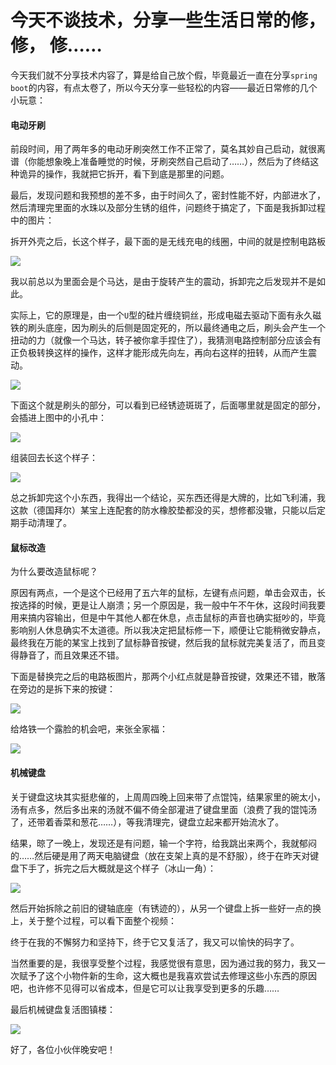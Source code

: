 # 今天不谈技术，分享一些生活日常的修，修， 修……

今天我们就不分享技术内容了，算是给自己放个假，毕竟最近一直在分享`spring boot`的内容，有点太卷了，所以今天分享一些轻松的内容——最近日常修的几个小玩意：

#### 电动牙刷

前段时间，用了两年多的电动牙刷突然工作不正常了，莫名其妙自己启动，就很离谱（你能想象晚上准备睡觉的时候，牙刷突然自己启动了……），然后为了终结这种诡异的操作，我就把它拆开，看下到底是那里的问题。

最后，发现问题和我预想的差不多，由于时间久了，密封性能不好，内部进水了，然后清理完里面的水珠以及部分生锈的组件，问题终于搞定了，下面是我拆卸过程中的图片：

拆开外壳之后，长这个样子，最下面的是无线充电的线圈，中间的就是控制电路板

![](
https://syske-pic-bed.oss-cn-hangzhou.aliyuncs.com/imgs/blog/Snipaste_2021-09-19_23-25-00.jpg)

我以前总以为里面会是个马达，是由于旋转产生的震动，拆卸完之后发现并不是如此。

实际上，它的原理是，由一个`U`型的硅片缠绕铜丝，形成电磁去驱动下面有永久磁铁的刷头底座，因为刷头的后侧是固定死的，所以最终通电之后，刷头会产生一个扭动的力（就像一个马达，转子被你拿手捏住了），我猜测电路控制部分应该会有正负极转换这样的操作，这样才能形成先向左，再向右这样的扭转，从而产生震动。

![](
https://syske-pic-bed.oss-cn-hangzhou.aliyuncs.com/imgs/blog/Snipaste_2021-09-19_23-21-48.jpg)

下面这个就是刷头的部分，可以看到已经锈迹斑斑了，后面哪里就是固定的部分，会插进上图中的小孔中：

![](
https://syske-pic-bed.oss-cn-hangzhou.aliyuncs.com/imgs/blog/Snipaste_2021-09-19_23-23-26.jpg)

组装回去长这个样子：

![](
https://syske-pic-bed.oss-cn-hangzhou.aliyuncs.com/imgs/blog/Snipaste_2021-09-20_00-02-22.jpg)

总之拆卸完这个小东西，我得出一个结论，买东西还得是大牌的，比如飞利浦，我这款（德国拜尔）某宝上连配套的防水橡胶垫都没的买，想修都没辙，只能以后定期手动清理了。

#### 鼠标改造

为什么要改造鼠标呢？

原因有两点，一个是这个已经用了五六年的鼠标，左键有点问题，单击会双击，长按选择的时候，更是让人崩溃；另一个原因是，我一般中午不午休，这段时间我要用来搞内容输出，但是中午其他人都在休息，点击鼠标的声音也确实挺吵的，毕竟影响别人休息确实不太道德。所以我决定把鼠标修一下，顺便让它能稍微安静点，最终我在万能的某宝上找到了鼠标静音按键，然后我的鼠标就完美复活了，而且变得静音了，而且效果还不错。

下面是替换完之后的电路板图片，那两个小红点就是静音按键，效果还不错，散落在旁边的是拆下来的按键：

![](
https://syske-pic-bed.oss-cn-hangzhou.aliyuncs.com/imgs/blog/Snipaste_2021-09-19_23-26-33.jpg)

给烙铁一个露脸的机会吧，来张全家福：

![](
https://syske-pic-bed.oss-cn-hangzhou.aliyuncs.com/imgs/blog/Snipaste_2021-09-19_23-27-34.jpg)

#### 机械键盘

关于键盘这块其实挺悲催的，上周周四晚上回来带了点馄饨，结果家里的碗太小，汤有点多，然后多出来的汤就不偏不倚全部灌进了键盘里面（浪费了我的馄饨汤了，还带着香菜和葱花……），等我清理完，键盘立起来都开始流水了。

结果，晾了一晚上，发现还是有问题，输一个字符，给我跳出来两个，我就郁闷的……然后硬是用了两天电脑键盘（放在支架上真的是不舒服），终于在昨天对键盘下手了，拆完之后大概就是这个样子（冰山一角）：

![](
https://syske-pic-bed.oss-cn-hangzhou.aliyuncs.com/imgs/blog/Snipaste_2021-09-19_23-29-08.jpg)

然后开始拆除之前旧的键轴底座（有锈迹的），从另一个键盘上拆一些好一点的换上，关于整个过程，可以看下面整个视频：



终于在我的不懈努力和坚持下，终于它又复活了，我又可以愉快的码字了。

当然重要的是，我很享受整个过程，我感觉很有意思，因为通过我的努力，我又一次赋予了这个小物件新的生命，这大概也是我喜欢尝试去修理这些小东西的原因吧，也许修不见得可以省成本，但是它可以让我享受到更多的乐趣……

最后机械键盘复活图镇楼：

![](
https://syske-pic-bed.oss-cn-hangzhou.aliyuncs.com/imgs/blog/Snipaste_2021-09-19_23-33-10.jpg)

好了，各位小伙伴晚安吧！